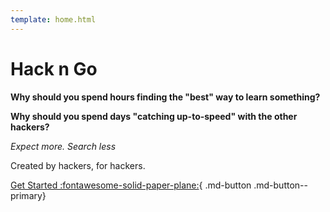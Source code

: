 ```yaml
---
template: home.html
---
```



# Hack n Go

**Why should you spend hours finding the "best" way to learn something?**

**Why should you spend days "catching up-to-speed" with the other hackers?**

<i>Expect more. Search less</i>

Created by hackers, for hackers.

[Get Started :fontawesome-solid-paper-plane:](/start/hackathons/){ .md-button .md-button--primary}

